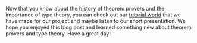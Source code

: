Now that you know about the history of theorem provers and the importance of type theory, you can check out our [tutorial world](http://lean.hegl.mathi.uni-heidelberg.de) that we have made for our project and maybe listen to our short presentation. We hope you enjoyed this blog post and learned something new about theorem provers and type theory. Have a great day!

